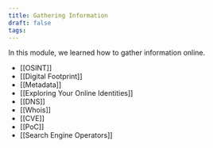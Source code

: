 ```yaml
---
title: Gathering Information
draft: false
tags:
---
```


In this module, we learned how to gather information online.
- [[OSINT]] 
- [[Digital Footprint]]
- [[Metadata]]
- [[Exploring Your Online Identities]]
- [[DNS]]
- [[Whois]]
- [[CVE]]
- [[PoC]]
- [[Search Engine Operators]]
